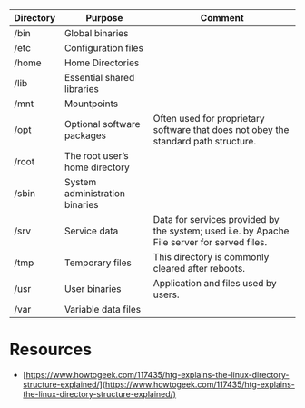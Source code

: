 | Directory | Purpose                        | Comment                                                                                     |
| --------- | ------------------------------ | ------------------------------------------------------------------------------------------- |
| /bin      | Global binaries                |                                                                                             |
| /etc      | Configuration files            |                                                                                             |
| /home     | Home Directories               |                                                                                             |
| /lib      | Essential shared libraries     |                                                                                             |
| /mnt      | Mountpoints                    |                                                                                             |
| /opt      | Optional software packages     | Often used for proprietary software that does not obey the standard path structure.         |
| /root     | The root user’s home directory |                                                                                             |
| /sbin     | System administration binaries |                                                                                             |
| /srv      | Service data                   | Data for services provided by the system; used i.e. by Apache File server for served files. |
| /tmp      | Temporary files                | This directory is commonly cleared after reboots.                                           |
| /usr      | User binaries                  | Application and files used by users.                                                        |
| /var      | Variable data files            |                                                                                             |

# Resources

- [https://www.howtogeek.com/117435/htg-explains-the-linux-directory-structure-explained/](https://www.howtogeek.com/117435/htg-explains-the-linux-directory-structure-explained/)